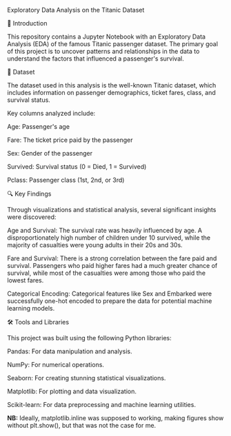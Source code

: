 Exploratory Data Analysis on the Titanic Dataset

📝 Introduction

This repository contains a Jupyter Notebook with an Exploratory Data Analysis (EDA) of the famous Titanic passenger dataset. The primary goal of this project is to uncover patterns and relationships in the data to understand the factors that influenced a passenger's survival.



🚢 Dataset

The dataset used in this analysis is the well-known Titanic dataset, which includes information on passenger demographics, ticket fares, class, and survival status.



Key columns analyzed include:



Age: Passenger's age



Fare: The ticket price paid by the passenger



Sex: Gender of the passenger



Survived: Survival status (0 = Died, 1 = Survived)



Pclass: Passenger class (1st, 2nd, or 3rd)



🔍 Key Findings

Through visualizations and statistical analysis, several significant insights were discovered:



Age and Survival: The survival rate was heavily influenced by age. A disproportionately high number of children under 10 survived, while the majority of casualties were young adults in their 20s and 30s.



Fare and Survival: There is a strong correlation between the fare paid and survival. Passengers who paid higher fares had a much greater chance of survival, while most of the casualties were among those who paid the lowest fares.



Categorical Encoding: Categorical features like Sex and Embarked were successfully one-hot encoded to prepare the data for potential machine learning models.



🛠️ Tools and Libraries

This project was built using the following Python libraries:



Pandas: For data manipulation and analysis.



NumPy: For numerical operations.



Seaborn: For creating stunning statistical visualizations.



Matplotlib: For plotting and data visualization.



Scikit-learn: For data preprocessing and machine learning utilities.



**NB:** Ideally, matplotlib.inline was supposed to working, making figures show without plt.show(), but that was not the case for me. 

